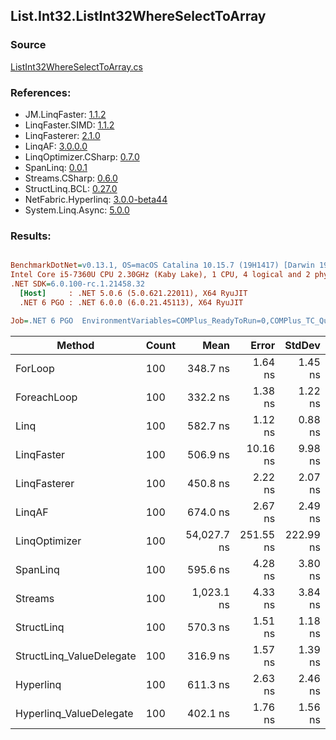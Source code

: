 ﻿## List.Int32.ListInt32WhereSelectToArray

### Source
[ListInt32WhereSelectToArray.cs](../LinqBenchmarks/List/Int32/ListInt32WhereSelectToArray.cs)

### References:
- JM.LinqFaster: [1.1.2](https://www.nuget.org/packages/JM.LinqFaster/1.1.2)
- LinqFaster.SIMD: [1.1.2](https://www.nuget.org/packages/LinqFaster.SIMD/1.0.3)
- LinqFasterer: [2.1.0](https://www.nuget.org/packages/LinqFasterer/2.1.0)
- LinqAF: [3.0.0.0](https://www.nuget.org/packages/LinqAF/3.0.0.0)
- LinqOptimizer.CSharp: [0.7.0](https://www.nuget.org/packages/LinqOptimizer.CSharp/0.7.0)
- SpanLinq: [0.0.1](https://www.nuget.org/packages/SpanLinq/0.0.1)
- Streams.CSharp: [0.6.0](https://www.nuget.org/packages/Streams.CSharp/0.6.0)
- StructLinq.BCL: [0.27.0](https://www.nuget.org/packages/StructLinq/0.27.0)
- NetFabric.Hyperlinq: [3.0.0-beta44](https://www.nuget.org/packages/NetFabric.Hyperlinq/3.0.0-beta44)
- System.Linq.Async: [5.0.0](https://www.nuget.org/packages/System.Linq.Async/5.0.0)

### Results:
``` ini

BenchmarkDotNet=v0.13.1, OS=macOS Catalina 10.15.7 (19H1417) [Darwin 19.6.0]
Intel Core i5-7360U CPU 2.30GHz (Kaby Lake), 1 CPU, 4 logical and 2 physical cores
.NET SDK=6.0.100-rc.1.21458.32
  [Host]     : .NET 5.0.6 (5.0.621.22011), X64 RyuJIT
  .NET 6 PGO : .NET 6.0.0 (6.0.21.45113), X64 RyuJIT

Job=.NET 6 PGO  EnvironmentVariables=COMPlus_ReadyToRun=0,COMPlus_TC_QuickJitForLoops=1,COMPlus_TieredPGO=1  Runtime=.NET 6.0  

```
|                   Method | Count |        Mean |     Error |    StdDev |          Ratio | RatioSD |   Gen 0 | Allocated |
|------------------------- |------ |------------:|----------:|----------:|---------------:|--------:|--------:|----------:|
|                  ForLoop |   100 |    348.7 ns |   1.64 ns |   1.45 ns |       baseline |         |  0.4244 |     888 B |
|              ForeachLoop |   100 |    332.2 ns |   1.38 ns |   1.22 ns |   1.05x faster |   0.01x |  0.4244 |     888 B |
|                     Linq |   100 |    582.7 ns |   1.12 ns |   0.88 ns |   1.67x slower |   0.01x |  0.4015 |     840 B |
|               LinqFaster |   100 |    506.9 ns |  10.16 ns |   9.98 ns |   1.46x slower |   0.03x |  0.4244 |     888 B |
|             LinqFasterer |   100 |    450.8 ns |   2.22 ns |   2.07 ns |   1.29x slower |   0.01x |  0.4320 |     904 B |
|                   LinqAF |   100 |    674.0 ns |   2.67 ns |   2.49 ns |   1.93x slower |   0.01x |  0.4091 |     856 B |
|            LinqOptimizer |   100 | 54,027.7 ns | 251.55 ns | 222.99 ns | 154.96x slower |   1.02x | 15.0757 |  31,571 B |
|                 SpanLinq |   100 |    595.6 ns |   4.28 ns |   3.80 ns |   1.71x slower |   0.01x |  0.4244 |     888 B |
|                  Streams |   100 |  1,023.1 ns |   4.33 ns |   3.84 ns |   2.93x slower |   0.02x |  0.6695 |   1,400 B |
|               StructLinq |   100 |    570.3 ns |   1.51 ns |   1.18 ns |   1.64x slower |   0.01x |  0.1602 |     336 B |
| StructLinq_ValueDelegate |   100 |    316.9 ns |   1.57 ns |   1.39 ns |   1.10x faster |   0.01x |  0.1144 |     240 B |
|                Hyperlinq |   100 |    611.3 ns |   2.63 ns |   2.46 ns |   1.75x slower |   0.01x |  0.1144 |     240 B |
|  Hyperlinq_ValueDelegate |   100 |    402.1 ns |   1.76 ns |   1.56 ns |   1.15x slower |   0.01x |  0.1144 |     240 B |
